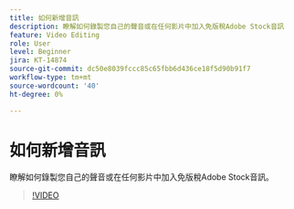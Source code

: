 ```yaml
---
title: 如何新增音訊
description: 瞭解如何錄製您自己的聲音或在任何影片中加入免版稅Adobe Stock音訊
feature: Video Editing
role: User
level: Beginner
jira: KT-14874
source-git-commit: dc50e8039fccc85c65fbb6d436ce18f5d90b91f7
workflow-type: tm+mt
source-wordcount: '40'
ht-degree: 0%

---
```


# 如何新增音訊

瞭解如何錄製您自己的聲音或在任何影片中加入免版稅Adobe Stock音訊。

>[!VIDEO](https://video.tv.adobe.com/v/3427092?quality=12&learn=on&hidetitle=true)
